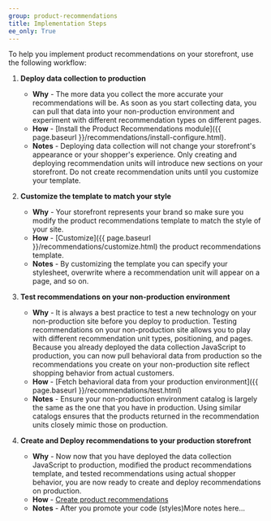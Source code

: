 ```yaml
---
group: product-recommendations
title: Implementation Steps
ee_only: True
---
```


To help you implement product recommendations on your storefront, use the following workflow:

1. **Deploy data collection to production**
   -  **Why** - The more data you collect the more accurate your recommendations will be. As soon as you start collecting data, you can pull that data into your non-production environment and experiment with different recommendation types on different pages.
   -  **How** - [Install the Product Recommendations module]({{ page.baseurl }}/recommendations/install-configure.html).
   -  **Notes** - Deploying data collection will not change your storefront's appearance or your shopper's experience. Only creating and deploying recommendation units will introduce new sections on your storefront. Do not create recommendation units until you customize your template.

1. **Customize the template to match your style**
   -  **Why** - Your storefront represents your brand so make sure you modify the product recommendations template to match the style of your site.
   -  **How** - [Customize]({{ page.baseurl }}/recommendations/customize.html) the product recommendations template.
   -  **Notes** - By customizing the template you can specify your stylesheet, overwrite where a recommendation unit will appear on a page, and so on.

1. **Test recommendations on your non-production environment**
   -  **Why** - It is always a best practice to test a new technology on your non-production site before you deploy to production. Testing recommendations on your non-production site allows you to play with different recommendation unit types, positioning, and pages. Because you already deployed the data collection JavaScript to production, you can now pull behavioral data from production so the recommendations you create on your non-production site reflect shopping behavior from actual customers.
   -  **How** - [Fetch behavioral data from your production environment]({{ page.baseurl }}/recommendations/test.html)
   -  **Notes** - Ensure your non-production environment catalog is largely the same as the one that you have in production. Using similar catalogs ensures that the products returned in the recommendation units closely mimic those on production.

1. **Create and Deploy recommendations to your production storefront**
   -  **Why** - Now now that you have deployed the data collection JavaScript to production, modified the product recommendations template, and tested recommendations using actual shopper behavior, you are now ready to create and deploy recommendations on production.
   -  **How** - [Create product recommendations](https://docs.magento.com/m2/ee/user_guide/marketing/create-new-rec.html)
   -  **Notes** - After you promote your code (styles)More notes here...
